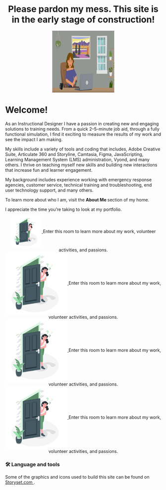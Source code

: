 <h1 align="center"> Please pardon my mess. This site is in the early stage of construction!</h1>

<div align="center">
 
<img src="assets/images/openingPic.jpg" alt="Office Picture" width="200" height="200" align="center"  /> 
</div>







<h1>Welcome!</h1>

As an Instructional Designer I have a passion in creating new and engaging solutions to training needs. From a quick 2–5-minute job aid, through a fully functional simulation, I find it exciting to measure the results of my work and see the impact I am making.

My skills include a variety of tools and coding that includes, Adobe Creative Suite, Articulate 360 and Storyline, Camtasia, Figma, JavaScripting, Learning Management System (LMS) administration, Vyond, and many others.  I thrive on teaching myself new skills and building new interactions that increase fun and learner engagement. 
 
My background includes experience working with emergency response agencies, customer service, technical training and troubleshooting, end user technology support, and many others. 

To learn more about who I am, visit the <b>About Me </b> section of my home. 

I appreciate the time you’re taking to look at my portfolio. 

<div align="center">
 <a href = "https://xoluvs.github.io/aboutMe">  
  <img src="assets/images/entryDoor.png" alt="Enter my site." width="100" height="100" align="center"> </a> 
   Enter this room to learn more about my work, volunteer activities, and passions.  
</div>

<div align="center">
 <a href = "https://xoluvs.github.io/aboutMe">  
  <img src="assets/images/entryDoor.png" alt="Enter my site." width="200" height="200" align="center"> </a> 
    Enter this room to learn more about my work, volunteer activities, and passions.  
</div>

<div align="center">
 <a href = "https://xoluvs.github.io/aboutMe">  
 <img src="assets/images/entryDoor.png" alt="Enter my site." width="200" height="200" align="center"> </a> 
  Enter this room to learn more about my work, volunteer activities, and passions.  
</div>

<div align="center">
  <a href = "https://xoluvs.github.io/aboutMe">  
   <img src="assets/images/entryDoor.png" alt="Enter my site." width="200" height="200" align="center"> </a> 
    Enter this room to learn more about my work, volunteer activities, and passions.  
</div>



<h3 align="left">🛠 Language and tools</h3>




Some of the graphics and icons used to build this site can be found on <a href="https://storyset.com/work"> Storyset.com </a>.




